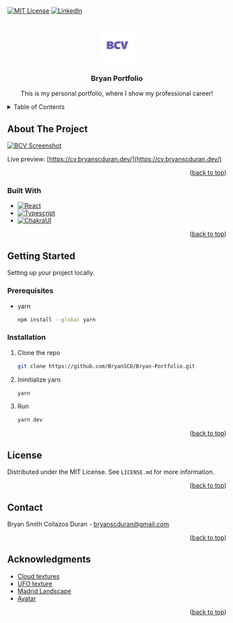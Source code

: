 <a name="readme-top"></a>
<!--
*** Adapted from https://github.com/othneildrew/Best-README-Template/blob/master/README.md
-->

[![MIT License][license-shield]][license-url]
[![LinkedIn][linkedin-shield]][linkedin-url]



<!-- PROJECT LOGO -->
<br />
<div align="center">
  <a href="https://github.com/othneildrew/Best-README-Template">
    <img src="public/main_projects/bcv_logo.png" alt="Logo" width="80" height="80">
  </a>

  <h3 align="center">Bryan Portfolio</h3>

  <p align="center">
    This is my personal portfolio, where I show my professional career!
  </p>
</div>



<!-- TABLE OF CONTENTS -->
<details>
  <summary>Table of Contents</summary>
  <ol>
    <li>
      <a href="#about-the-project">About The Project</a>
      <ul>
        <li><a href="#built-with">Built With</a></li>
      </ul>
    </li>
    <li>
      <a href="#getting-started">Getting Started</a>
      <ul>
        <li><a href="#prerequisites">Prerequisites</a></li>
        <li><a href="#installation">Installation</a></li>
      </ul>
    </li>
    <li><a href="#license">License</a></li>
    <li><a href="#contact">Contact</a></li>
    <li><a href="#acknowledgments">Acknowledgments</a></li>
  </ol>
</details>



<!-- ABOUT THE PROJECT -->
## About The Project

[![BCV Screenshot][bcv-screenshot]](/public/main_projects/bcv_screenshot.gif)

Live preview: [https://cv.bryanscduran.dev/](https://cv.bryanscduran.dev/)

<p align="right">(<a href="#readme-top">back to top</a>)</p>

### Built With

* [![React][React.js]][React-url]
* [![Typescript][Typescript]][Typescript-url]
* [![ChakraUI][ChakraUI]][ChakraUI-url]

<p align="right">(<a href="#readme-top">back to top</a>)</p>



<!-- GETTING STARTED -->
## Getting Started

Setting up your project locally.

### Prerequisites
  
* yarn
  ```sh
  npm install --global yarn
  ```

### Installation

1. Clone the repo
   ```sh
   git clone https://github.com/BryanSCD/Bryan-Portfolio.git
   ```
2. Ininitialize yarn
   ```sh
   yarn
   ```
3. Run
   ```js
   yarn dev
   ```

<p align="right">(<a href="#readme-top">back to top</a>)</p>

<!-- LICENSE -->
## License

Distributed under the MIT License. See `LICENSE.md` for more information.

<p align="right">(<a href="#readme-top">back to top</a>)</p>

<!-- CONTACT -->
## Contact

Bryan Smith Collazos Duran - bryanscduran@gmail.com

<p align="right">(<a href="#readme-top">back to top</a>)</p>



<!-- ACKNOWLEDGMENTS -->
## Acknowledgments

* [Cloud textures](https://resourceboy.com/)
* [UFO texture](https://pixabay.com/illustrations/ufo-extraterrestrial-space-5118239/)
* [Madrid Landscape](https://www.instagram.com/jaime_mad01/)
* [Avatar](https://readyplayer.me/)

<p align="right">(<a href="#readme-top">back to top</a>)</p>



<!-- MARKDOWN LINKS & IMAGES -->
<!-- https://www.markdownguide.org/basic-syntax/#reference-style-links -->
[contributors-shield]: https://img.shields.io/github/contributors/othneildrew/Best-README-Template.svg?style=for-the-badge
[contributors-url]: https://github.com/othneildrew/Best-README-Template/graphs/contributors
[license-shield]: https://img.shields.io/github/license/othneildrew/Best-README-Template.svg?style=for-the-badge
[license-url]: https://github.com/BryanSCD/Bryan-Portfolio/blob/master/LICENSE.md
[linkedin-shield]: https://img.shields.io/badge/-LinkedIn-black.svg?style=for-the-badge&logo=linkedin&colorB=555
[linkedin-url]: https://www.linkedin.com/in/bryansduran/
[bcv-screenshot]: /public/main_projects/bcv_screenshot.gif
[React.js]: https://img.shields.io/badge/React-20232A?style=for-the-badge&logo=react&logoColor=61DAFB
[React-url]: https://reactjs.org/
[Typescript]: https://shields.io/badge/TypeScript-3178C6?logo=TypeScript&logoColor=FFF&style=flat-square
[Typescript-url]: https://www.typescriptlang.org/
[ChakraUI]: https://shields.io/badge/chakra--ui-black?logo=chakraui&style=for-the-badge%22
[ChakraUI-url]: https://chakra-ui.com/
